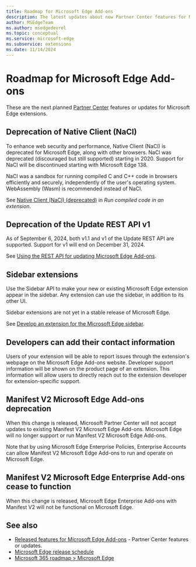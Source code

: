 ```yaml
---
title: Roadmap for Microsoft Edge Add-ons
description: The latest updates about new Partner Center features for Microsoft Edge extensions.
author: MSEdgeTeam
ms.author: msedgedevrel
ms.topic: conceptual
ms.service: microsoft-edge
ms.subservice: extensions
ms.date: 11/14/2024
---
```

# Roadmap for Microsoft Edge Add-ons
<!-- https://aka.ms/EdgeAddonsRoadmap -->

These are the next planned [Partner Center](https://partner.microsoft.com/dashboard/microsoftedge/) features or updates for Microsoft Edge extensions.


<!-- ====================================================================== -->
## Deprecation of Native Client (NaCl)

To enhance web security and performance, Native Client (NaCl) is deprecated for Microsoft Edge, along with other browsers.  NaCl was deprecated (discouraged but still supported) starting in 2020.  Support for NaCl will be discontinued starting with Microsoft Edge 138.

NaCl was a sandbox for running compiled C and C++ code in browsers efficiently and securely, independently of the user's operating system.  WebAssembly (Wasm) is recommended instead of NaCl.

See [Native Client (NaCl) (deprecated)](../developer-guide/run-compiled-code.md#native-client-nacl-deprecated) in _Run compiled code in an extension_.


<!-- ====================================================================== -->
## Deprecation of the Update REST API v1

As of September 6, 2024, both v1.1 and v1 of the Update REST API are supported.  Support for v1 will end on December 31, 2024.

See [Using the REST API for updating Microsoft Edge Add-ons](../publish/api/using-addons-api.md).


<!-- ====================================================================== -->
## Sidebar extensions

Use the Sidebar API to make your new or existing Microsoft Edge extension appear in the sidebar.  Any extension can use the sidebar, in addition to its other UI.

Sidebar extensions are not yet in a stable release of Microsoft Edge.

See [Develop an extension for the Microsoft Edge sidebar](../developer-guide/sidebar.md).


<!-- ====================================================================== -->
## Developers can add their contact information

Users of your extension will be able to report issues through the extension's webpage on the Microsoft Edge Add-ons website.  Developer support information will be shown on the product page of an extension.  This information will allow users to directly reach out to the extension developer for extension-specific support.


<!-- ====================================================================== -->
## Manifest V2 Microsoft Edge Add-ons deprecation

When this change is released, Microsoft Partner Center will not accept updates to existing Manifest V2 Microsoft Edge Add-ons.  Microsoft Edge will no longer support or run Manifest V2 Microsoft Edge Add-ons.

Note that by using Microsoft Edge Enterprise Policies, Enterprise Accounts can<!--will still be able to?--> allow Manifest V2 Microsoft Edge Add-ons to run and operate on Microsoft Edge.


<!-- ====================================================================== -->
## Manifest V2 Microsoft Edge Enterprise Add-ons cease to function

When this change is released, Microsoft Edge Enterprise Add-ons with Manifest V2 will not be functional on Microsoft Edge.


<!-- ====================================================================== -->
## See also

* [Released features for Microsoft Edge Add-ons](released-features.md) - Partner Center features or updates.
* [Microsoft Edge release schedule](/deployedge/microsoft-edge-release-schedule)
* [Microsoft 365 roadmap > Microsoft Edge](https://www.microsoft.com/microsoft-365/roadmap?filters=Microsoft%20Edge)
